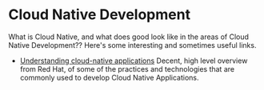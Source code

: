 # Cloud Native Development

What is Cloud Native, and what does good look like in the areas of Cloud Native Development?? Here's some interesting and sometimes useful links.

* [Understanding cloud-native applications](https://www.redhat.com/en/topics/cloud-native-apps)
Decent, high level overview from Red Hat, of some of the practices and technologies that are commonly used to develop Cloud Native Applications.


